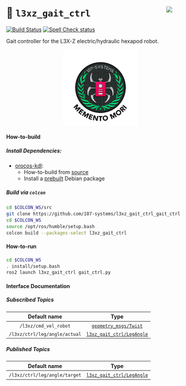 <a href="https://107-systems.org/"><img align="right" src="https://raw.githubusercontent.com/107-systems/.github/main/logo/107-systems.png" width="15%"></a>
:floppy_disk: `l3xz_gait_ctrl`
==============================
[![Build Status](https://github.com/107-systems/l3xz_gait_ctrl/actions/workflows/ros2.yml/badge.svg)](https://github.com/107-systems/l3xz_gait_ctrl/actions/workflows/ros2.yml)
[![Spell Check status](https://github.com/107-systems/l3xz_gait_ctrl/actions/workflows/spell-check.yml/badge.svg)](https://github.com/107-systems/l3xz_gait_ctrl/actions/workflows/spell-check.yml)

Gait controller for the L3X-Z electric/hydraulic hexapod robot.

<p align="center">
  <a href="https://github.com/107-systems/l3xz"><img src="https://raw.githubusercontent.com/107-systems/.github/main/logo/l3xz-logo-memento-mori-github.png" width="40%"></a>
</p>

#### How-to-build
##### Install Dependencies:
* [orocos-kdl](https://github.com/orocos/orocos_kinematics_dynamics):
  * How-to-build from [source](https://github.com/orocos/orocos_kinematics_dynamics/blob/master/orocos_kdl/INSTALL.md)
  * Install a [prebuilt](https://github.com/107-systems/orocos-kdl-debian) Debian package
##### Build via `colcon`
```bash
cd $COLCON_WS/src
git clone https://github.com/107-systems/l3xz_gait_ctrl_gait_ctrl
cd $COLCON_WS
source /opt/ros/humble/setup.bash
colcon build --packages-select l3xz_gait_ctrl
```

#### How-to-run
```bash
cd $COLCON_WS
. install/setup.bash
ros2 launch l3xz_gait_ctrl gait_ctrl.py
```

#### Interface Documentation
##### Subscribed Topics
| Default name | Type |
|:-:|:-:|
| `/l3xz/cmd_vel_robot` | [`geometry_msgs/Twist`](http://docs.ros.org/en/api/geometry_msgs/html/msg/Twist.html) |
| `/l3xz/ctrl/leg/angle/actual` | [`l3xz_gait_ctrl/LegAngle`](msg/LegAngle.msg) |

##### Published Topics
| Default name | Type |
|:-:|:-:|
| `/l3xz/ctrl/leg/angle/target` | [`l3xz_gait_ctrl/LegAngle`](msg/LegAngle.msg) |
